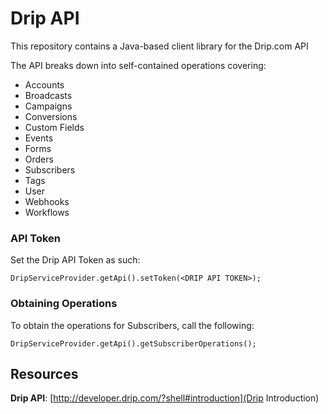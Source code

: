 # Drip API
This repository contains a Java-based client library for the Drip.com API

The API breaks down into self-contained operations covering:

- Accounts
- Broadcasts
- Campaigns
- Conversions
- Custom Fields
- Events
- Forms
- Orders
- Subscribers
- Tags
- User
- Webhooks
- Workflows

### API Token

Set the Drip API Token as such:

    DripServiceProvider.getApi().setToken(<DRIP API TOKEN>);

### Obtaining Operations

To obtain the operations for Subscribers, call the following:

    DripServiceProvider.getApi().getSubscriberOperations();


    
## Resources
**Drip API**:  [http://developer.drip.com/?shell#introduction](Drip Introduction)
